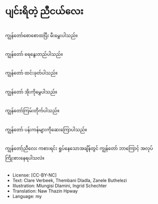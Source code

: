 # ပျင်းရိတဲ့ ညီငယ်လေး

##
ကျွန်တော်စောစောထပြီး မီးမွှေးပါသည်။

##
ကျွန်တော် ရေနွေးတည်ပါသည်။

##
ကျွန်တော် ထင်းခုတ်ပါသည်။

##
ကျွန်တော် အိုးကိုမွှေပါသည်။

##
ကျွန်တော်ကြမ်းတိုက်ပါသည်။

##
ကျွန်တော် ပန်းကန်များကိုဆေးကြောပါသည်။

##
ကျွန်တော့်ညီလေး ကစားရင်း ရှုပ်နေသောအချိန်တွင် ကျွန်တော် ဘာကြောင့် အလုပ်ကြိုးစားနေရပါသလဲ။

##
* License: [CC-BY-NC]
* Text: Clare Verbeek, Thembani Dladla, Zanele Buthelezi
* Illustration: Mlungisi Dlamini, Ingrid Schechter
* Translation: Naw Thazin Hpway
* Language: my

